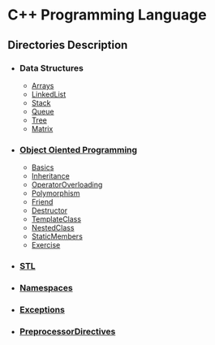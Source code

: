 # C++ Programming Language

## Directories Description

- ### Data Structures
  - [Arrays](https://github.com/najm09/CPP/tree/master/Array)
  - [LinkedList](https://github.com/najm09/CPP/tree/master/LinkedList)
  - [Stack](https://github.com/najm09/CPP/tree/master/Stack)
  - [Queue](https://github.com/najm09/CPP/tree/master/Queue)
  - [Tree](https://github.com/najm09/CPP/tree/master/Tree)
  - [Matrix](https://github.com/najm09/CPP/tree/master/Matrix)
- ### [Object Oiented Programming](https://github.com/najm09/CPP/tree/master/OOP)
  - [Basics](https://github.com/najm09/CPP/tree/master/OOP/Basics)
  - [Inheritance](https://github.com/najm09/CPP/tree/master/OOP/Inheritance)
  - [OperatorOverloading](https://github.com/najm09/CPP/tree/master/OOP/OperatorOverLoading)
  - [Polymorphism](https://github.com/najm09/CPP/tree/master/OOP/Polymorphism)
  - [Friend](https://github.com/najm09/CPP/tree/master/OOP/Friend)
  - [Destructor](https://github.com/najm09/CPP/tree/master/OOP/Destructor)
  - [TemplateClass](https://github.com/najm09/CPP/tree/master/OOP/TemplateClass)
  - [NestedClass](https://github.com/najm09/CPP/tree/master/OOP/NestedClass)
  - [StaticMembers](https://github.com/najm09/CPP/tree/master/OOP/StaticMembers)
  - [Exercise](https://github.com/najm09/CPP/tree/master/OOP/Exercise)
- ### [STL](https://github.com/najm09/CPP/tree/master/STL)
- ### [Namespaces](https://github.com/najm09/CPP/tree/master/Namespaces)
- ### [Exceptions](https://github.com/najm09/CPP/tree/master/Exceptions)
- ### [PreprocessorDirectives](https://github.com/najm09/CPP/tree/master/PreprocessorDirectives)
